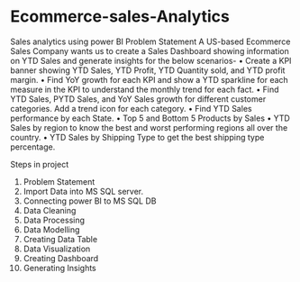 # Ecommerce-sales-Analytics
Sales analytics using power BI
Problem Statement
A US-based Ecommerce Sales Company wants us to create a Sales Dashboard showing information on YTD Sales and generate insights for the below scenarios-
•	Create a KPI banner showing YTD Sales, YTD Profit, YTD Quantity sold, and YTD profit margin.
•	Find YoY growth for each KPI and show a YTD sparkline for each measure in the KPI to understand the monthly trend for each fact.
•	Find YTD Sales, PYTD Sales, and YoY Sales growth for different customer categories. Add a trend icon for each category.
•	Find YTD Sales performance by each State.
•	Top 5 and Bottom 5 Products by Sales
•	YTD Sales by region to know the best and worst performing regions all over the country.
•	YTD Sales by Shipping Type to get the best shipping type percentage.

Steps in project
1.	Problem Statement
2.	Import Data into MS SQL server.
3.	Connecting power BI to MS SQL DB
4.	Data Cleaning 
5.	Data Processing 
6.	Data Modelling 
7.	Creating Data Table
8.	Data Visualization
9.	Creating Dashboard
10.	Generating Insights
